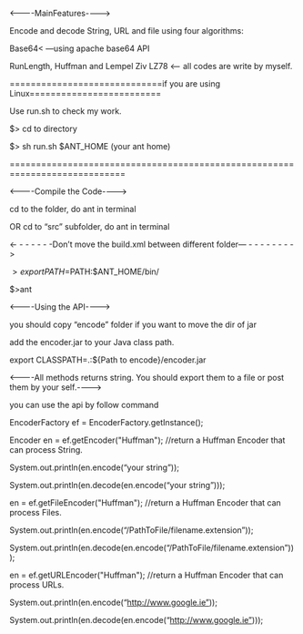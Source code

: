 <----MainFeatures----> 

Encode and decode String, URL and file using four algorithms: 

Base64< —using apache base64 API 

RunLength, Huffman and Lempel Ziv LZ78 <— all codes are write by myself. 


=============================if you are using Linux=========================

Use run.sh to check my work. 

 
$> cd to directory 

$> sh run.sh $ANT_HOME (your ant home) 


============================================================================ 


<----Compile the Code----> 

cd to the folder, do ant in terminal 

OR cd to “src” subfolder, do ant in terminal 

<- - - - - - -Don’t move the build.xml between different folder— - - - - - - - ->

$>export PATH=$PATH:$ANT_HOME/bin/ 

$>ant  

 
<----Using the API----> 

you should copy “encode” folder if you want to move the dir of jar 

add the encoder.jar to your Java class path. 

export CLASSPATH=.:${Path to encode}/encoder.jar 

 
<----All methods returns string. You should export them to a file or post them by your self.----> 

 
you can use the api by follow command 

 
EncoderFactory ef = EncoderFactory.getInstance(); 

Encoder en = ef.getEncoder("Huffman"); //return a Huffman Encoder that can process String. 

System.out.println(en.encode(“your string”)); 

System.out.println(en.decode(en.encode(“your string”))); 

en = ef.getFileEncoder("Huffman"); //return a Huffman Encoder that can process Files.  

System.out.println(en.encode(“/PathToFile/filename.extension”)); 

System.out.println(en.decode(en.encode(“/PathToFile/filename.extension”))); 

en = ef.getURLEncoder("Huffman"); //return a Huffman Encoder that can process URLs.  

System.out.println(en.encode(“http://www.google.ie”)); 

System.out.println(en.decode(en.encode(“http://www.google.ie”))); 

